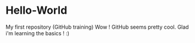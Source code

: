 # Hello-World
My first repository (GitHub training)
Wow ! GitHub seems pretty cool. Glad i'm learning the basics ! :)
